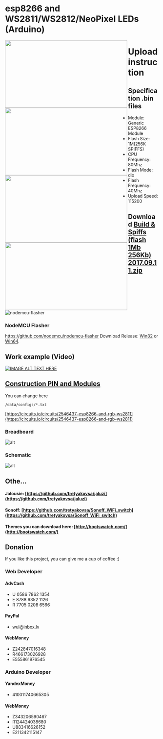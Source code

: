 # esp8266 and WS2811/WS2812/NeoPixel LEDs (Arduino)

<a href="https://raw.githubusercontent.com/renat2985/rgb/master/tutorial/screen1.png"><img src="https://raw.githubusercontent.com/renat2985/rgb/master/tutorial/screen1.png" align="left" height="220" width="400" ></a>
<a href="https://raw.githubusercontent.com/renat2985/rgb/master/tutorial/screen2.png"><img src="https://raw.githubusercontent.com/renat2985/rgb/master/tutorial/screen2.png" align="left" height="220" width="400" ></a>
<a href="https://raw.githubusercontent.com/renat2985/rgb/master/tutorial/screen3.png"><img src="https://raw.githubusercontent.com/renat2985/rgb/master/tutorial/screen3.png" align="left" height="220" width="400" ></a>
<a href="https://raw.githubusercontent.com/renat2985/rgb/master/tutorial/screen4.png"><img src="https://raw.githubusercontent.com/renat2985/rgb/master/tutorial/screen4.png" align="left" height="220" width="400" ></a>


# Upload instruction

## Specification .bin files
  -  Module: Generic ESP8266 Module
  -  Flash Size: 1M(256K SPIFFS)
  -  CPU Frequency: 80Mhz
  -  Flash Mode: dio
  -  Flash Frequency: 40Mhz
  -  Upload Speed: 115200

## Download [Build & Spiffs (flash 1Mb 256Kb) 2017.09.11.zip](https://github.com/tretyakovsa/Sonoff_WiFi_switch/files/1293046/Build.Spiffs.flash.1Mb.256Kb.2017.09.11.zip)

![nodemcu-flasher](https://user-images.githubusercontent.com/1230815/29618247-34491ca2-8820-11e7-92c4-0bd85c1cf216.png)
### NodeMCU Flasher
https://github.com/nodemcu/nodemcu-flasher
Download Release: [Win32](https://github.com/nodemcu/nodemcu-flasher/blob/master/Win32/Release/ESP8266Flasher.exe) or [Win64](https://github.com/nodemcu/nodemcu-flasher/blob/master/Win64/Release/ESP8266Flasher.exe).

## Work example (Video)

[![IMAGE ALT TEXT HERE](https://img.youtube.com/vi/NrIrLw1rOdk/0.jpg)](https://www.youtube.com/watch?v=NrIrLw1rOdk&list=PL6NJTNxbvy-IPTDQk8XjTV41oRrFafrRi)

## [Construction PIN and Modules](https://github.com/renat2985/rgb/blob/master/data/configs)


You can change here
```
/data/configs/*.txt
```

[https://circuits.io/circuits/2546437-esp8266-and-rgb-ws2811](https://circuits.io/circuits/2546437-esp8266-and-rgb-ws2811)

### Breadboard

![alt](https://raw.githubusercontent.com/renat2985/rgb/master/tutorial/breadboard.gif)

### Schematic

![alt](https://raw.githubusercontent.com/renat2985/rgb/master/tutorial/schematic.gif)

## Othe...

#### Jalousie: [https://github.com/tretyakovsa/jaluzi](https://github.com/tretyakovsa/jaluzi)

#### Sonoff: [https://github.com/tretyakovsa/Sonoff_WiFi_switch](https://github.com/tretyakovsa/Sonoff_WiFi_switch)


#### Themes you can download here: [http://bootswatch.com/](http://bootswatch.com/)


## Donation

If you like this project, you can give me a cup of coffee :)


### Web Developer
#### AdvCash

- U 0586 7862 1354
- E 8788 6352 1126
- R 7705 0208 6566

#### PayPal

- wul@inbox.lv

#### WebMoney

- Z242847016348
- R466173026928
- E555861976545

### Arduino Developer

#### YandexMoney

- 410011740665305

#### WebMoney

- Z343206590467
- R124424038680
- U883416626152
- E211342115147

